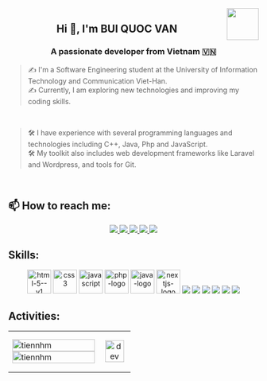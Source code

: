 <!-- <img align="left" width="400" src="https://github.githubassets.com/images/modules/profile/profile-first-repo.svg" /> -->
<img align="right" width="64" src="[https://github.com/dienne.jpg](https://github.com/dienakdz/dienakdz/blob/main/dienne.jpg?raw=true)" />
<!-- <img align="right" width="64" src="https://img.icons8.com/color/48/vietnam-circular.png" /> -->

<h2 align="center">Hi 👋, I'm BUI QUOC VAN</h2>
<p align="center">
  <h3 align="center">A passionate developer from Vietnam 🇻🇳</h3>
</p>

> ✍ I'm a Software Engineering student at the University of Information Technology and Communication Viet-Han.
> <br />
> ✍ Currently, I am exploring new technologies and improving my coding skills.
<br />

> 🛠 I have experience with several programming languages and technologies including C++, Java, Php and JavaScript.
> <br />
> 🛠 My toolkit also includes web development frameworks like Laravel and Wordpress, and tools for Git.

<br />


## 📫 How to reach me:

<p align="center">
  <a href="https://www.linkedin.com/in/van-buii-67ab31252/" target="_blank">
    <img src="https://img.icons8.com/fluent/48/000000/linkedin.png"/>
  </a>
  <a href="https://www.facebook.com/profile.php?id=100026335065644" alt="Facebook">
    <img src="https://img.icons8.com/fluent/48/000000/facebook-new.png" target="_blank" />
  </a> 
  <a href="https://github.com/bbqqvv" alt="Github">
    <img src="https://img.icons8.com/fluent/48/000000/github.png"/>
  </a> 
  <a href="https://www.youtube.com/@bbqqvv_" alt="Youtube channel" target="_blank" >
    <img src="https://img.icons8.com/fluent/48/000000/youtube-play.png"/>
  </a>
  <a href="mailto:vanbui0966467356@gmail.com" alt="Email">
    <img src="https://img.icons8.com/fluent/48/000000/mailing.png"/>
  </a>
</p>

## Skills:
<p align="center">
  <img width="48" height="48" src="https://img.icons8.com/color/48/html-5--v1.png" alt="html-5--v1"/>
  <img width="48" height="48" src="https://img.icons8.com/fluency/48/css3.png" alt="css3"/>
  <img width="48" height="48" src="https://img.icons8.com/arcade/48/javascript.png" alt="javascript"/>
  <img width="48" height="48" src="https://img.icons8.com/officel/48/php-logo.png" alt="php-logo"/>
<img width="48" height="48" src="https://img.icons8.com/color/48/java-coffee-cup-logo.png" alt="java-logo" />
<img width="48" height="48" src="https://img.icons8.com/?size=100&id=MWiBjkuHeMVq&format=png&color=000000" alt="nextjs-logo" />


  <img src="https://img.icons8.com/color/48/000000/microsoft-sql-server.png"/>
  <img src="https://img.icons8.com/color/48/000000/mysql-logo.png"/>
  <img src="https://img.icons8.com/color/48/000000/git.png"/>
  <img src="https://img.icons8.com/color/48/000000/github-2.png"/>
  <img src="https://img.icons8.com/color/48/000000/visual-studio-code-2019.png"/>
  <img src="https://img.icons8.com/color/48/null/visual-studio--v2.png"/>
  
</p>

## Activities:

<table style="width:100%;">
  <tr>
    <td>
      <img src="https://github-readme-stats.vercel.app/api/top-langs/?username=bbqqvv&bg_color=FFFFFF00&text_color=179fa3&layout=compact&hide=CSS&langs_count=10&custom_title=Top%20ngôn%20ngữ%20được%20dùng" alt="tiennhm" width="100%"/>
      <img src="https://github-readme-stats.vercel.app/api?username=bbqqvv&bg_color=FFFFFF00&text_color=179fa3&show_icons=true&count_private=true&include_all_commits=true&custom_title=Hoạt%20động%20trên%20Github" alt="tiennhm" width="100%"/>
    </td>
    <td>
      <p align="center"> 
        <img src="https://user-images.githubusercontent.com/74038190/225813708-98b745f2-7d22-48cf-9150-083f1b00d6c9.gif" alt="dev" width="90%"/>
      </p>
    </td>
  </tr>
</table>
